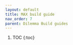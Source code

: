 ```yaml
---
layout: default
title: MAX build guide
nav_order: 7
parent: Dilemma Build guides
---
```


1. TOC
{:toc}

